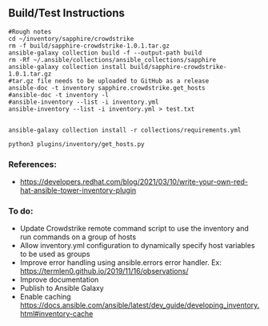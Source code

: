 ## Build/Test Instructions

```
#Rough notes
cd ~/inventory/sapphire/crowdstrike
rm -f build/sapphire-crowdstrike-1.0.1.tar.gz
ansible-galaxy collection build -f --output-path build
rm -Rf ~/.ansible/collections/ansible_collections/sapphire
ansible-galaxy collection install build/sapphire-crowdstrike-1.0.1.tar.gz
#tar.gz file needs to be uploaded to GitHub as a release
ansible-doc -t inventory sapphire.crowdstrike.get_hosts
#ansible-doc -t inventory -l
#ansible-inventory --list -i inventory.yml
ansible-inventory --list -i inventory.yml > test.txt


ansible-galaxy collection install -r collections/requirements.yml

python3 plugins/inventory/get_hosts.py
```

### References:
- https://developers.redhat.com/blog/2021/03/10/write-your-own-red-hat-ansible-tower-inventory-plugin

### To do:
* Update Crowdstrike remote command script to use the inventory and run commands on a group of hosts
* Allow inventory.yml configuration to dynamically specify host variables to be used as groups
* Improve error handling using ansible.errors error handler. Ex: https://termlen0.github.io/2019/11/16/observations/
* Improve documentation
* Publish to Ansible Galaxy
* Enable caching https://docs.ansible.com/ansible/latest/dev_guide/developing_inventory.html#inventory-cache